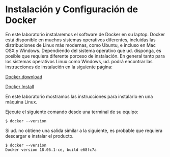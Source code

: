# Instalación y Configuración de Docker

En este laboratorio instalaremos el software de Docker en su laptop. Docker está disponible en muchos sistemas operativos diferentes, incluidas las distribuciones de Linux más modernas, como Ubuntu, e incluso en Mac OSX y Windows. Dependiendo del sistema operativo que ud. disponga, es posible que requiera diferente porceso de instalación. En general tanto para los sistemas operativos Linux como Windows, ud. podrá encontrar las instrucciones de instalación en la siguiente página:

[Docker download](https://www.docker.com/get-started)

[Docker Install](https://docs.docker.com/install/)

En este laboratorio mostramos las instrucciones para instalarlo en una máquina Linux.

Ejecute el siguiente comando desde una terminal de su equipo:

```
$ docker --version
```

Si ud. no obtiene una salida similar a la siguiente, es probable que requiera descargar e instalar el producto.

```
$ docker --version
Docker version 18.06.1-ce, build e68fc7a
```
